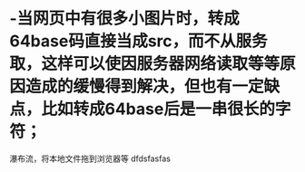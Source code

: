 # -当网页中有很多小图片时，转成64base码直接当成src，而不从服务取，这样可以使因服务器网络读取等等原因造成的缓慢得到解决，但也有一定缺点，比如转成64base后是一串很长的字符；
瀑布流，将本地文件拖到浏览器等
dfdsfasfas
